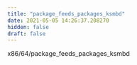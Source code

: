 ```yaml
---
title: "package_feeds_packages_ksmbd"
date: 2021-05-05 14:26:37.208270
hidden: false
draft: false
---
```


x86/64/package_feeds_packages_ksmbd

